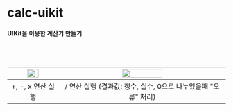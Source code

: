 # calc-uikit
#### UIKit을 이용한 계산기 만들기
<br><br>

|<img src= "https://s3.ezgif.com/save/ezgif-3-a49f4bdb01.gif" width="50%">|<img src="https://s3.ezgif.com/save/ezgif-3-1d0b4eb28f.gif" width="50%">|
|:-:|:-:|
|+, -, x 연산 실행| / 연산 실행 (결과값: 정수, 실수, 0으로 나누었을때 "오류" 처리)|
